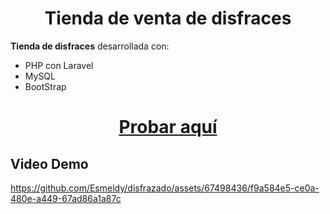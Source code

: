 <h1 align="center">Tienda de venta de disfraces</h1>


__Tienda de disfraces__ desarrollada con:
<ul>
    <li>PHP con Laravel</li>
    <li>MySQL</li>
    <li>BootStrap</li>
</ul>

<a href="http://dwestareas.atwebpages.com/ProyectoFinal/public/tienda"><h1  align="center">Probar aquí</h1></a>

## Video Demo

https://github.com/Esmeldy/disfrazado/assets/67498436/f9a584e5-ce0a-480e-a449-67ad86a1a87c




